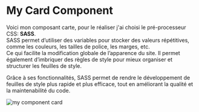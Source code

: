 # My Card Component 

Voici mon composant carte, pour le réaliser j'ai choisi le pré-processeur CSS: **SASS**.  
SASS permet d’utiliser des variables pour stocker des valeurs répétitives, comme les couleurs, les tailles de police, les marges, etc.  
Ce qui facilite la modification globale de l’apparence du site.
Il permet également d’imbriquer des règles de style pour mieux organiser et structurer les feuilles de style.

Grâce à ses fonctionnalités, SASS permet de rendre le développement de feuilles de style plus rapide et plus efficace, tout en améliorant la qualité et la maintenabilité du code.


![my component card](https://github.com/karimrjn/my-card-component/assets/144689090/361c176f-90f7-4f74-887e-e63fb10bee26)
